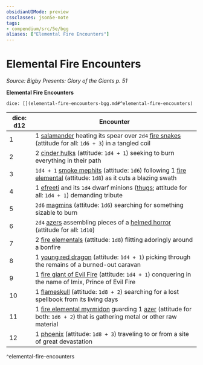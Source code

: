 ```yaml
---
obsidianUIMode: preview
cssclasses: json5e-note
tags:
- compendium/src/5e/bgg
aliases: ["Elemental Fire Encounters"]
---
```

# Elemental Fire Encounters
*Source: Bigby Presents: Glory of the Giants p. 51* 

**Elemental Fire Encounters**

`dice: [](elemental-fire-encounters-bgg.md#^elemental-fire-encounters)`

| dice: d12 | Encounter |
|-----------|-----------|
| 1 | 1 [salamander](Mechanics/bestiary/elemental/salamander.md) heating its spear over `2d4` [fire snakes](Mechanics/bestiary/elemental/fire-snake.md) (attitude for all: `1d6 + 3`) in a tangled coil |
| 2 | 2 [cinder hulks](Mechanics/bestiary/elemental/cinder-hulk-bgg.md) (attitude: `1d4 + 1`) seeking to burn everything in their path |
| 3 | `1d4 + 1` [smoke mephits](Mechanics/bestiary/elemental/smoke-mephit.md) (attitude: `1d6`) following 1 [fire elemental](Mechanics/bestiary/elemental/fire-elemental.md) (attitude: `1d8`) as it cuts a blazing swath |
| 4 | 1 [efreeti](Mechanics/bestiary/elemental/efreeti.md) and its `1d4` dwarf minions ([thugs](Mechanics/bestiary/humanoid/thug.md); attitude for all: `1d4 + 1`) demanding tribute |
| 5 | `2d6` [magmins](Mechanics/bestiary/elemental/magmin.md) (attitude: `1d6`) searching for something sizable to burn |
| 6 | `2d4` [azers](Mechanics/bestiary/elemental/azer.md) assembling pieces of a [helmed horror](Mechanics/bestiary/construct/helmed-horror.md) (attitude for all: `1d10`) |
| 7 | 2 [fire elementals](Mechanics/bestiary/elemental/fire-elemental.md) (attitude: `1d8`) flitting adoringly around a bonfire |
| 8 | 1 [young red dragon](Mechanics/bestiary/dragon/young-red-dragon.md) (attitude: `1d4 + 1`) picking through the remains of a burned-out caravan |
| 9 | 1 [fire giant of Evil Fire](Mechanics/bestiary/giant/fire-giant-of-evil-fire-bgg.md) (attitude: `1d4 + 1`) conquering in the name of Imix, Prince of Evil Fire |
| 10 | 1 [flameskull](Mechanics/bestiary/undead/flameskull.md) (attitude: `1d8 + 2`) searching for a lost spellbook from its living days |
| 11 | 1 [fire elemental myrmidon](Mechanics/bestiary/elemental/fire-elemental-myrmidon-mpmm.md) guarding 1 [azer](Mechanics/bestiary/elemental/azer.md) (attitude for both: `1d6 + 2`) that is gathering metal or other raw material |
| 12 | 1 [phoenix](Mechanics/bestiary/elemental/phoenix-mpmm.md) (attitude: `1d8 + 3`) traveling to or from a site of great devastation |
^elemental-fire-encounters